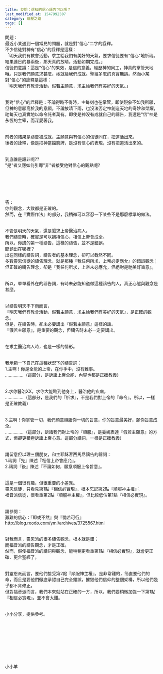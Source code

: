 ```yaml
---
title: 發問：這樣的信心禱告可以嗎？
last_modified_at: 1547992507
category: 成聖之路
tags: []
---
```


問題：<br>最近小某遇到一個常見的問題，就是對"信心"二字的詮釋。<br>不少信徒對神有"信心"的詮釋是這樣：<br>「明天我們有教會活動，求主給我們有美好的天氣，要求信徒要有"信心"地祈禱。<br>結果連日的暴兩後，那天真的放晴，活動如期完成。」<br>信徒們意識：這是"信心"的果效，是信的意義，經歷神的同工，神真的掌管天地哦。只是我們願意求甚麼，祂就給我們成就。聖經多麼的真實無誤。<!--more-->然而小某對"信心"的詮釋是這樣：<br>「明天我們有教會活動，假若主願意，求主給我們有美好的天氣。」<br><br><br>我對"信心"的詮釋是：不論得時不得時，主每刻也在掌管，即使現象不如我所願，但神的意願高於我的意願。不論放晴下雨，也沒法否定神創造天地的奇妙和榮耀，祂每天也真實地以命令託者萬有。即使是神沒有成就自己的禱告，我還是"信"神是永恆的主宰，而深愛著我。<br> <br><br>前者的結果是禱告被成就，主願意與有信心的信徒同在，把道活出來。<br>後者的詮釋，像是把神當擋箭牌，是沒有信心的表現，沒有把道活出來的。<br> <br><br>到底誰是誰非呢??<br>"是"者又應如何引導"非"者接受他對信心的觀點呢?<br><br><br><br><br><br><br>答：<br>你的觀念，大致都是正確的。<br>然而，在『實際作法』的部分，我稍微可以容忍一下某些不是那麼標準的做法。<br> <br><br>不管是明天的天氣，還是懇求上帝醫治病人，<br>我們禱告時，確實是可以抱持信心，相信上帝會成全。<br>所以，你講的第一種禱告，這樣的禱告，並不是錯誤。<br>問題出在哪裡？<br>出在同樣的禱告詞，禱告者的基本理念，卻可以截然不同。<br>多數靈恩信徒的禱告理念，就是那種『我任何所求，上帝必定應允』的錯誤觀念；<br>但正確的禱告理念，卻是『我任何所求，上帝未必應允，但絕對是祂美好旨意』。<br> <br><br>所以，單單看外在的禱告詞，有時未必能知道做這種禱告的人，真正心態與觀念是甚麼。<br> <br><br>以禱告明天不下雨而言，<br>『明天我們有教會活動，假若主願意，求主給我們有美好的天氣』，是正確的觀念。<br>但是，在禱告時，卻未必要講出『假若主願意』這樣的話。<br>『假若主願意』，是重要的觀念，但禱告時未必一定要講出。<br> <br><br>在求主醫治病人時，也是一樣的情形。<br> <br><br>我示範一下自己在這種狀況下的禱告詞：<br>1.主啊！你是全能的上帝，在你手中，沒有難事。<br>……………（這部分，是訴諸上帝全能，內容也都是正確教義）<br><br><br>2.求你醫治XX，求你大能臨到他身上，醫治他的疾病。<br>……………（這部分，是我們的『祈求』，不是我們對上帝的『命令』。所以，一樣是正確教義）<br><br><br>3.主啊！你掌管一切，我們願意順服你一切的旨意，你的旨意最美好，願你旨意成全。<br>……………（這部分，訴諸我們對上帝的『順服』，是委婉表達『假若主願意』的方式，但卻更積極訴諸上帝心意。這部分禱詞，一樣是正確教義）<br><br> <br>請留意但以理三個朋友，和主耶穌客西馬尼禱告的禱詞：<br>1.禱詞『先』陳述『相信上帝會應允』。<br>2.禱詞『後』陳述『不論如何，願意順服上帝旨意』。<br><br> <br>這是一個很有趣，但很重要的小差異。<br>靈恩信徒，只看見第1點『相信必實現』，根本忘記第2點『順服神主權』；<br>福音派信徒，很看重第2點『順服神主權』，但比較低估第1點『相信必實現』。<br><br> <br>請參閱：<br>艱難的信心：『即或不然』與『倘若可行』<br>http://blog.roodo.com/yml/archives/3725567.html<br><br> <br>對我而言，靈恩派的很多禱告觀念，根本就是錯；<br>而福音派的禱告觀念，才是正確。<br>然而，假使福音派的禱詞與觀念，能稍稍更看重第1點『相信必實現』，就會更正確、更合聖經了。<br> <br><br>對靈恩派而言，要他們接受第2點『順服神主權』，是非常難的，簡直要他們的命，而且是要他們徹底承認自己完全錯誤，摧毀他們信仰的整個架構，所以他們幾乎都不肯修正。<br>但對福音派而言，我們本來就站在正確的一方，所以，我們要稍微加強一下第1點『相信必實現』，並不會太難。<br><br> <br>小小分享，提供參考。<br><br><br><br><br><br><br><br><br><br>小小羊<br><br>
